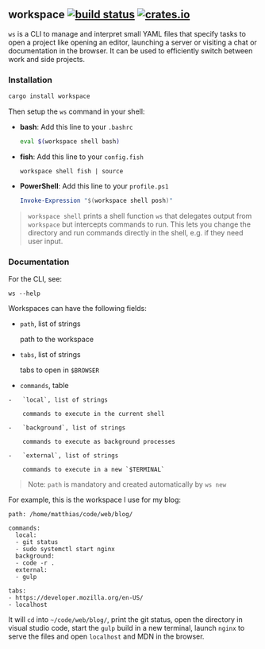 ## workspace [![build status](https://travis-ci.com/matthias-t/workspace.svg?branch=master)](https://travis-ci.com/matthias-t/workspace) [![crates.io](https://img.shields.io/crates/v/workspace.svg)](https://crates.io/crates/workspace)

`ws` is a CLI to manage and interpret small YAML files that specify tasks to open a project like opening an editor, launching a server or visiting a chat or documentation in the browser. It can be used to efficiently switch between work and side projects.

### Installation

```bash
cargo install workspace
```

Then setup the `ws` command in your shell:

-   **bash**: Add this line to your `.bashrc`

    ```bash
    eval $(workspace shell bash)
    ```

-   **fish**: Add this line to your `config.fish`

    ```fish
    workspace shell fish | source
    ```

-   **PowerShell**: Add this line to your `profile.ps1`

    ```powershell
    Invoke-Expression "$(workspace shell posh)"
    ```

> `workspace shell` prints a shell function `ws` that delegates output from `workspace` but intercepts commands to run. This lets you change the directory and run commands directly in the shell, e.g. if they need user input.

### Documentation

For the CLI, see:
```
ws --help
```

Workspaces can have the following fields:

-   `path`, list of strings

     path to the workspace

-   `tabs`, list of strings

     tabs to open in `$BROWSER`

-    `commands`, table

    -   `local`, list of strings

        commands to execute in the current shell

    -   `background`, list of strings

        commands to execute as background processes

    -   `external`, list of strings

        commands to execute in a new `$TERMINAL`

> Note: `path` is mandatory and created automatically by `ws new`

For example, this is the workspace I use for my blog:
```
path: /home/matthias/code/web/blog/

commands:
  local:
  - git status
  - sudo systemctl start nginx
  background:
  - code -r .
  external:
  - gulp

tabs:
- https://developer.mozilla.org/en-US/
- localhost
```

It will `cd` into `~/code/web/blog/`, print the git status, open the directory
in visual studio code, start the `gulp` build in a new terminal, launch `nginx`
to serve the files and open `localhost` and MDN in the browser.
